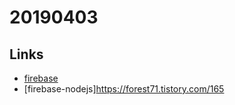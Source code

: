 # 20190403
## Links
- [firebase](https://firebase.google.com/docs/hosting/quickstart)
- [firebase-nodejs]https://forest71.tistory.com/165